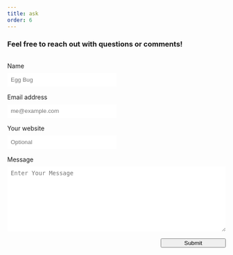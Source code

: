 ```yaml
---
title: ask
order: 6
---
```

<style>
    .form-container {
        margin: 2rem 0;
    }
    div.columns {
        width: 100%;
    }
    .is-half {
        width: 50%;
    }
    .control {
        margin: 0.5rem 0 1rem;
    }
    label {
        font-size: var(--text-small);
    }
    .control>input, .control>textarea {
        min-width: 100%;
        padding: .5rem !important;
        border: 1px solid var(--colour-text-faded);
    }
    .control>input:focus, button.button:focus {
        outline: none;
        box-shadow: 0 0 0 3px var(--colour-secondary);
        transition: box-shadow 0.1s ease;
    }
    button.button:focus {
        outline: none;
        box-shadow: 0 0 0 4px var(--colour-text);
        transition: box-shadow 0.1s ease;
    }
    textarea {
        height: 150px;
    }
    button.button {
        float: right;
        width: 150px;
        cursor: pointer;
        font-weight: 400;
    }
    @media screen and (max-width: 749px) {
        button.button {
            float: none;
            width: 100%;
        }
        .is-half {
            width: 100%;
        }
    }
</style>

### Feel free to reach out with questions or comments!

<div class="form-container">
  <div class="columns">
    <div class="column">
      <form action="https://api.staticforms.xyz/submit" method="post" id="staticform">
        <!-- Replace with your StaticForms accessKey -->
        <input type="hidden" name="accessKey" value="61dbe216-3314-4916-8708-fa050d0ea84e">
        <input type="hidden" name="subject" value="Contact from Lexfeathers.ca">
        <!-- Replace with the url you want to redirect to -->
        <input type="hidden" name="redirectTo" value="https://lexfeathers.ca/pages/contact">
        <div class="field is-half">
          <label class="label">Name</label>
          <div class="control">
            <input class="input" type="text" name="name" placeholder="Egg Bug" required>
          </div>
        </div>
        <div class="field is-half">
          <label class="label">Email address</label>
          <div class="control">
            <input class="input" type="email" name="email" placeholder="me@example.com" required>
          </div>
        </div>
        <div class="field is-half">
            <label class="label">Your website</label>
            <div class="control">
              <input class="input" type="text" name="$website" placeholder="Optional">
            </div>
          </div>        
        <div class="field">
          <label class="label">Message</label>
          <div class="control">
            <textarea class="textarea" name="message" placeholder="Enter Your Message" required></textarea>
          </div>
        </div>
        <!-- If we receive data in this field submission will be ignored -->
        <input type="text" name="honeypot" style="display: none;">
        <button class="button is-primary" type="Submit">Submit</button>
      </form>
    </div>
  </div>
</div>
